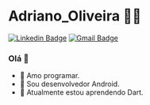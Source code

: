 # Adriano_Oliveira :man_technologist:

[![Linkedin Badge](https://img.shields.io/badge/-LinkedIn-blue?style=flat-square&logo=Linkedin&logoColor=white&link=https://www.linkedin.com/in/adriano-oliveira-3b6260104/)](https://www.linkedin.com/in/adriano-oliveira-3b6260104/)
[![Gmail Badge](https://img.shields.io/badge/-Gmail-c14438?style=flat-square&logo=Gmail&logoColor=white&link=mailto:adriano.lhc@gmail.com)](mailto:adriano.lhc@gmail.com)

<!--
**AdrBender/AdrBender** is a ✨ _special_ ✨ repository because its `README.md` (this file) appears on your GitHub profile.
-->
### Olá 👋

- :blue_heart: Amo programar.
- 🔭 Sou desenvolvedor Android.
- 🌱 Atualmente estou aprendendo Dart.
<!--
- 👯 I’m looking to collaborate on ...
- 🤔 I’m looking for help with ...
- 💬 Ask me about on Telegram.
- 📫 How to reach me: ...
- 😄 Pronouns: ...
- ⚡ Fun fact: ...
-->
